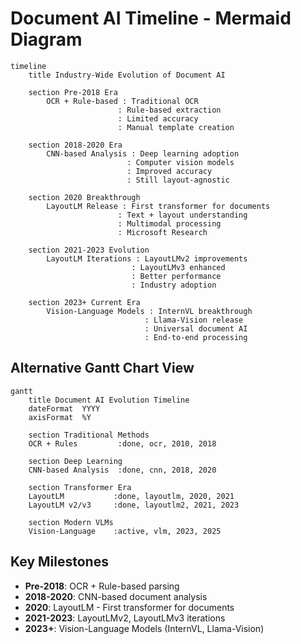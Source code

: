 # Document AI Timeline - Mermaid Diagram

```mermaid
timeline
    title Industry-Wide Evolution of Document AI

    section Pre-2018 Era
        OCR + Rule-based : Traditional OCR
                        : Rule-based extraction
                        : Limited accuracy
                        : Manual template creation

    section 2018-2020 Era  
        CNN-based Analysis : Deep learning adoption
                          : Computer vision models
                          : Improved accuracy
                          : Still layout-agnostic

    section 2020 Breakthrough
        LayoutLM Release : First transformer for documents
                        : Text + layout understanding
                        : Multimodal processing
                        : Microsoft Research

    section 2021-2023 Evolution
        LayoutLM Iterations : LayoutLMv2 improvements
                           : LayoutLMv3 enhanced
                           : Better performance
                           : Industry adoption

    section 2023+ Current Era
        Vision-Language Models : InternVL breakthrough
                              : Llama-Vision release
                              : Universal document AI
                              : End-to-end processing
```

## Alternative Gantt Chart View

```mermaid
gantt
    title Document AI Evolution Timeline
    dateFormat  YYYY
    axisFormat  %Y

    section Traditional Methods
    OCR + Rules         :done, ocr, 2010, 2018

    section Deep Learning
    CNN-based Analysis  :done, cnn, 2018, 2020

    section Transformer Era
    LayoutLM           :done, layoutlm, 2020, 2021
    LayoutLM v2/v3     :done, layoutlm2, 2021, 2023

    section Modern VLMs
    Vision-Language    :active, vlm, 2023, 2025
```

## Key Milestones

- **Pre-2018**: OCR + Rule-based parsing
- **2018-2020**: CNN-based document analysis  
- **2020**: LayoutLM - First transformer for documents
- **2021-2023**: LayoutLMv2, LayoutLMv3 iterations
- **2023+**: Vision-Language Models (InternVL, Llama-Vision)